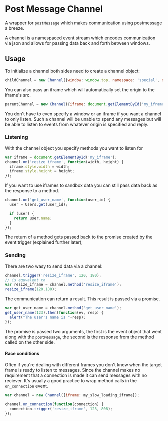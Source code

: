 Post Message Channel
====================

A wrapper for `postMessage` which makes communication using postmessage a breeze.

A channel is a namespaced event stream which encodes communication via json and allows
for passing data back and forth between windows.

## Usage

To initialize a channel both sides need to create a channel object:

```js
childChannel = new Channel({window: window.top, namespace: 'special', origin: 'http://parent.dev'});
```

You can also pass an iframe which will automatically set the origin to the iframe's src.

```js
parentChannel = new Channel({iframe: document.getElementById('my_iframe'), namespace: 'special'});
```

You don't have to even specify a window or an iframe if you want a channel to only listen.
Such a channel will be unable to spend any messages but will be able to listen to events from
whatever origin is specified and reply.

### Listening

With the channel object you specify methods you want to listen for

```js
var iframe = document.getElementById('my_iframe');
channel.on('resize_iframe', function(width, height) {
  iframe.style.width = width;
  iframe.style.height = height;
});
```

If you want to use iframes to sandbox data you can still pass data back as the response to a
method.

```js
channel.on('get_user_name', function(user_id) {
  user = Users.get(user_id);

  if (user) {
    return user.name;
  }
});
```

The return of a method gets passed back to the promise created by the event trigger (explained further later);

### Sending

There are two wasy to send data via a channel:

```js
channel.trigger('resize_iframe', 120, 180);
// is equvalent to
var resize_iframe = channel.method('resize_iframe');
resize_iframe(120,180);
```

The communication can return a result. This result is passed via a promise.

```js
var get_user_name = channel.method('get_user_name');
get_user_name(123).then(function(ev, resp) {
  alert("The user's name is "+resp);
});
```

The promise is passed two arguments, the first is the event object that went along with
the `postMessage`, the second is the response from the method called on the other side.

#### Race conditions

Often if you're dealing with different frames you don't know when the target frame is ready
to listen to messages. Since the channel makes no requirement that a connection is made it
can send messages with no reciever. It's usually a good practice to wrap method calls in the
`on_connection` event.

```js
var channel = new Channel({iframe: my_slow_loading_iframe});

channel.on_connection(function(connection) {
  connection.trigger('resize_iframe', 123, 808);
});
```
